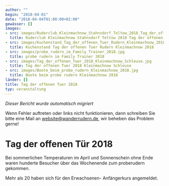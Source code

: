 ```yaml
---
author: ""
begin: "2018-04-01"
date: "2018-04-04T01:00:00+02:00"
gewässer: []
images:
- src: images/Ruderclub_Kleinmachnow_Stahnsdorf_Teltow_2018_Tag_der_offenen_Tuer.jpg
  title: Ruderclub Kleinmachnow Stahnsdorf Teltow 2018 Tag der offenen Tuer
- src: images/Kuchenstand_Tag_der_offenen_Tuer_Rudern_Kleinmachnow_2018.jpg
  title: Kuchenstand Tag der offenen Tuer Rudern Kleinmachnow 2018
- src: images/probe_rudern_im_Family_Trainer_2018.jpg
  title: probe rudern im Family Trainer 2018
- src: images/Tag_der_offenen_Tuer_2018_Kleinmachnow_Schleuse.jpg
  title: Tag der offenen Tuer 2018 Kleinmachnow Schleuse
- src: images/Boote_beim_probe_rudern_Kleinmachnow_2018.jpg
  title: Boote beim probe rudern Kleinmachnow 2018
länder: []
title: Tag der offenen Tuer 2018
typ: veranstaltung
---
```



*Dieser Bericht wurde automatisch migriert*

Wenn Fehler auftreten oder links nicht funktionieren, dann schreiben Sie bitte eine Mail an website@wanderrudern.de, wir beheben das Problem gerne!



# Tag der offenen Tür 2018


Bei sommerlichen Temperaturen im April und Sonnenschein ohne Ende waren hunderte Besucher über das Wochenende zum proberudern gekommen.

Mehr als 20 haben sich für den Erwachsenen- Anfängerkurs angemeldet.